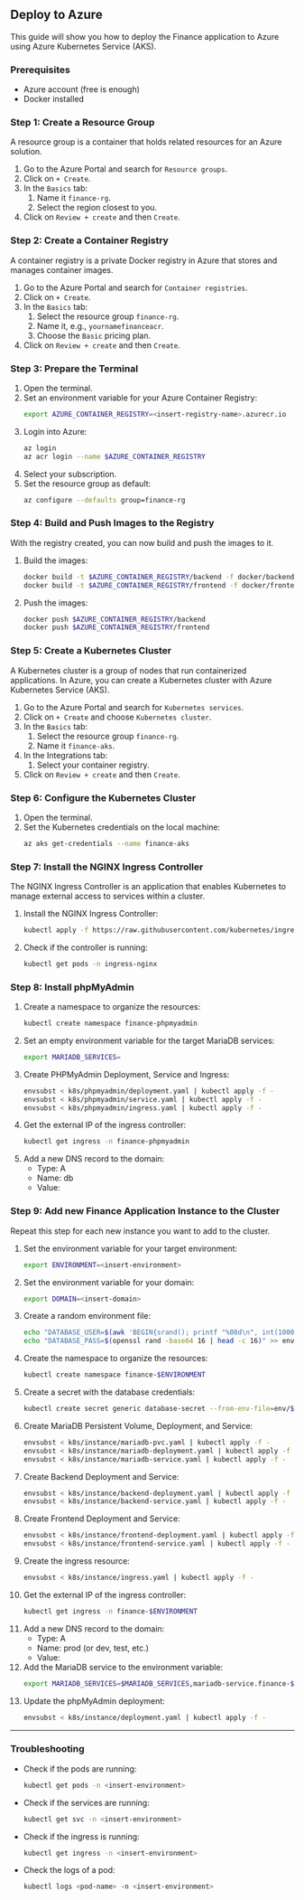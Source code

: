 ## Deploy to Azure

This guide will show you how to deploy the Finance application to Azure using Azure Kubernetes Service (AKS).

### Prerequisites

- Azure account (free is enough)
- Docker installed

### Step 1: Create a Resource Group

A resource group is a container that holds related resources for an Azure solution.

1. Go to the Azure Portal and search for `Resource groups`.
2. Click on `+ Create`.
3. In the `Basics` tab:
   1. Name it `finance-rg`.
   2. Select the region closest to you.
4. Click on `Review + create` and then `Create`.

### Step 2: Create a Container Registry

A container registry is a private Docker registry in Azure that stores and manages container images.

1. Go to the Azure Portal and search for `Container registries`.
2. Click on `+ Create`.
3. In the `Basics` tab:
   1. Select the resource group `finance-rg`.
   2. Name it, e.g., `yournamefinanceacr`.
   3. Choose the `Basic` pricing plan.
4. Click on `Review + create` and then `Create`.

### Step 3: Prepare the Terminal

1. Open the terminal.
2. Set an environment variable for your Azure Container Registry:
   ```sh
   export AZURE_CONTAINER_REGISTRY=<insert-registry-name>.azurecr.io
   ```
3. Login into Azure:
   ```sh
   az login
   az acr login --name $AZURE_CONTAINER_REGISTRY
   ```
4. Select your subscription.
5. Set the resource group as default:
   ```sh
   az configure --defaults group=finance-rg
   ```

### Step 4: Build and Push Images to the Registry

With the registry created, you can now build and push the images to it.

1. Build the images:
    ```sh
    docker build -t $AZURE_CONTAINER_REGISTRY/backend -f docker/backend/Dockerfile --platform linux/amd64 .
    docker build -t $AZURE_CONTAINER_REGISTRY/frontend -f docker/frontend/Dockerfile --platform linux/amd64 .
    ```
2. Push the images:
    ```sh
    docker push $AZURE_CONTAINER_REGISTRY/backend
    docker push $AZURE_CONTAINER_REGISTRY/frontend
    ```

### Step 5: Create a Kubernetes Cluster

A Kubernetes cluster is a group of nodes that run containerized applications. In Azure, you can create a Kubernetes cluster with Azure Kubernetes Service (AKS).

1. Go to the Azure Portal and search for `Kubernetes services`.
2. Click on `+ Create` and choose `Kubernetes cluster`.
3. In the `Basics` tab:
   1. Select the resource group `finance-rg`.
   2. Name it `finance-aks`.
4. In the Integrations tab:
   1. Select your container registry.
5. Click on `Review + create` and then `Create`.

### Step 6: Configure the Kubernetes Cluster

1. Open the terminal.
2. Set the Kubernetes credentials on the local machine:
   ```sh
   az aks get-credentials --name finance-aks
   ```

### Step 7: Install the NGINX Ingress Controller

The NGINX Ingress Controller is an application that enables Kubernetes to manage external access to services within a cluster.

1. Install the NGINX Ingress Controller:
   ```sh
   kubectl apply -f https://raw.githubusercontent.com/kubernetes/ingress-nginx/main/deploy/static/provider/cloud/deploy.yaml
   ```
2. Check if the controller is running:
   ```sh
   kubectl get pods -n ingress-nginx
   ```

### Step 8: Install phpMyAdmin

1. Create a namespace to organize the resources:
   ```sh
   kubectl create namespace finance-phpmyadmin
   ```
2. Set an empty environment variable for the target MariaDB services:
   ```sh
   export MARIADB_SERVICES=
   ```
3. Create PHPMyAdmin Deployment, Service and Ingress:
   ```sh
   envsubst < k8s/phpmyadmin/deployment.yaml | kubectl apply -f -
   envsubst < k8s/phpmyadmin/service.yaml | kubectl apply -f -
   envsubst < k8s/phpmyadmin/ingress.yaml | kubectl apply -f -
   ```
4. Get the external IP of the ingress controller:
   ```sh
   kubectl get ingress -n finance-phpmyadmin
   ```
5. Add a new DNS record to the domain:
   - Type: A
   - Name: db
   - Value: <insert-external-ip>

### Step 9: Add new Finance Application Instance to the Cluster

Repeat this step for each new instance you want to add to the cluster.

1. Set the environment variable for your target environment:
   ```sh
   export ENVIRONMENT=<insert-environment>
   ```
2. Set the environment variable for your domain:
   ```sh
   export DOMAIN=<insert-domain>
   ```
3. Create a random environment file:
   ```sh
   echo "DATABASE_USER=$(awk 'BEGIN{srand(); printf "%08d\n", int(10000000 + rand() * 90000000)}')" > .env/$ENVIRONMENT.env
   echo "DATABASE_PASS=$(openssl rand -base64 16 | head -c 16)" >> env/$ENVIRONMENT.env
   ```
4. Create the namespace to organize the resources:
   ```sh
   kubectl create namespace finance-$ENVIRONMENT
   ```
5. Create a secret with the database credentials:
   ```sh
   kubectl create secret generic database-secret --from-env-file=env/$ENVIRONMENT.env --namespace=finance-$ENVIRONMENT
   ```
6. Create MariaDB Persistent Volume, Deployment, and Service:
   ```sh
   envsubst < k8s/instance/mariadb-pvc.yaml | kubectl apply -f -
   envsubst < k8s/instance/mariadb-deployment.yaml | kubectl apply -f -
   envsubst < k8s/instance/mariadb-service.yaml | kubectl apply -f -
   ```
7. Create Backend Deployment and Service:
   ```sh
   envsubst < k8s/instance/backend-deployment.yaml | kubectl apply -f -
   envsubst < k8s/instance/backend-service.yaml | kubectl apply -f -
   ```
8. Create Frontend Deployment and Service:
   ```sh
   envsubst < k8s/instance/frontend-deployment.yaml | kubectl apply -f -
   envsubst < k8s/instance/frontend-service.yaml | kubectl apply -f -
   ```
9. Create the ingress resource:
   ```sh
   envsubst < k8s/instance/ingress.yaml | kubectl apply -f -
   ```
10. Get the external IP of the ingress controller:
    ```sh
    kubectl get ingress -n finance-$ENVIRONMENT
    ```
11. Add a new DNS record to the domain:
    - Type: A
    - Name: prod (or dev, test, etc.)
    - Value: <insert-external-ip>
12. Add the MariaDB service to the environment variable:
    ```sh
    export MARIADB_SERVICES=$MARIADB_SERVICES,mariadb-service.finance-$ENVIRONMENT.svc.cluster.local
    ```
13. Update the phpMyAdmin deployment:
    ```sh
    envsubst < k8s/instance/deployment.yaml | kubectl apply -f -
    ```

---

### Troubleshooting

- Check if the pods are running:
  ```sh
  kubectl get pods -n <insert-environment>
  ```
- Check if the services are running:
  ```sh
  kubectl get svc -n <insert-environment>
  ```
- Check if the ingress is running:
  ```sh
  kubectl get ingress -n <insert-environment>
  ```
- Check the logs of a pod:
  ```sh
  kubectl logs <pod-name> -n <insert-environment>
  ```
